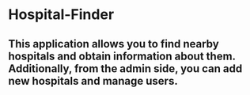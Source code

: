 # Hospital-Finder
## This application allows you to find nearby hospitals and obtain information about them. Additionally, from the admin side, you can add new hospitals and manage users.
